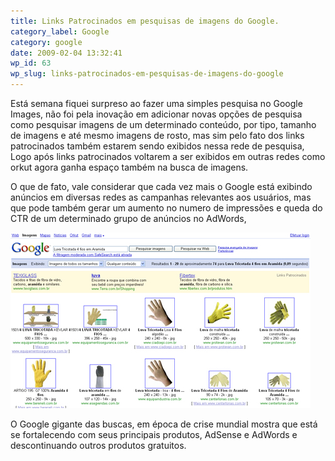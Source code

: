 ```yaml
---
title: Links Patrocinados em pesquisas de imagens do Google.
category_label: Google
category: google
date: 2009-02-04 13:32:41
wp_id: 63
wp_slug: links-patrocinados-em-pesquisas-de-imagens-do-google
---
```


Está semana fiquei surpreso ao fazer uma simples pesquisa no Google Images, não foi pela inovação em adicionar novas opções de pesquisa como pesquisar imagens de um determinado conteúdo, por tipo, tamanho de imagens e até mesmo imagens de rosto, mas sim pelo fato dos links patrocinados também estarem sendo exibidos nessa rede de pesquisa, Logo após links patrocinados voltarem a ser exibidos em outras redes como orkut agora ganha espaço também na busca de imagens.

O que de fato, vale considerar que cada vez mais o Google está exibindo anúncios em diversas redes as campanhas relevantes aos usuários, mas que pode também gerar um aumento no numero de impressões e queda do CTR de um determinado grupo de anúncios no AdWords,

<img class="size-full wp-image-64" title="links-patrocinados-busca-image" src="/images/2011/04/links-patrocinados-busca-image.jpg" alt="" width="480" height="281" />

O Google gigante das buscas, em época de crise mundial mostra que está se fortalecendo com seus principais produtos, AdSense e AdWords e descontinuando outros produtos gratuitos.
